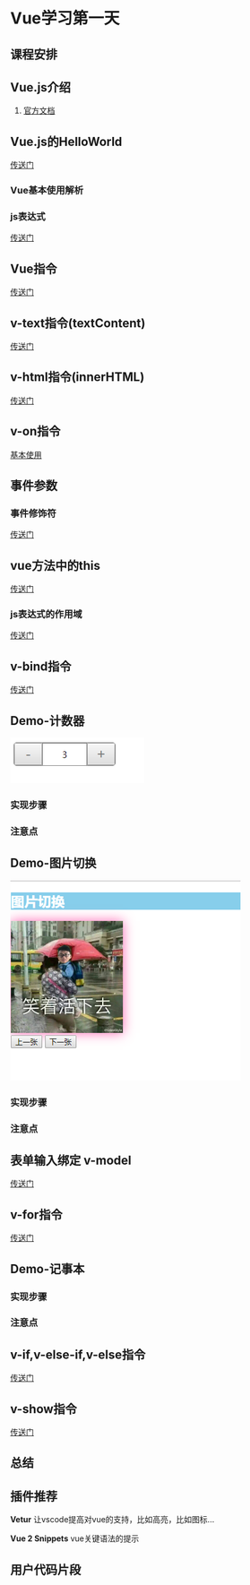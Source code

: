 # Vue学习第一天



## 课程安排




## Vue.js介绍 

1. [官方文档](https://cn.vuejs.org/)





## Vue.js的HelloWorld

[传送门](https://cn.vuejs.org/v2/guide/#%E8%B5%B7%E6%AD%A5)



### Vue基本使用解析



### js表达式

[传送门](https://cn.vuejs.org/v2/guide/syntax.html#%E4%BD%BF%E7%94%A8-JavaScript-%E8%A1%A8%E8%BE%BE%E5%BC%8F)



## Vue指令

[传送门](https://cn.vuejs.org/v2/guide/syntax.html#%E6%8C%87%E4%BB%A4)



## v-text指令(textContent)

[传送门](https://cn.vuejs.org/v2/api/#v-text)



## v-html指令(innerHTML)

[传送门](https://cn.vuejs.org/v2/api/#v-html)



## v-on指令

[基本使用](https://cn.vuejs.org/v2/guide/events.html)



## 事件参数





### 事件修饰符

[传送门](https://cn.vuejs.org/v2/guide/events.html#%E4%BA%8B%E4%BB%B6%E4%BF%AE%E9%A5%B0%E7%AC%A6)



## vue方法中的this

[传送门](https://cn.vuejs.org/v2/api/#methods)



### js表达式的作用域

[传送门](https://cn.vuejs.org/v2/guide/syntax.html#%E4%BD%BF%E7%94%A8-JavaScript-%E8%A1%A8%E8%BE%BE%E5%BC%8F)



## v-bind指令

[传送门](https://cn.vuejs.org/v2/api/#v-bind)



## Demo-计数器

![1561883758980](assets/1561883758980.png)

### 实现步骤



### 注意点



## Demo-图片切换

![1561884296580](assets/1561884296580.png)

### 实现步骤




### 注意点



## 表单输入绑定 v-model

[传送门](https://cn.vuejs.org/v2/guide/forms.html)



## v-for指令

[传送门](https://cn.vuejs.org/v2/guide/list.html)



## Demo-记事本



### 实现步骤


### 注意点



## v-if,v-else-if,v-else指令

[传送门](https://cn.vuejs.org/v2/guide/conditional.html)



## v-show指令

[传送门](https://cn.vuejs.org/v2/guide/conditional.html#v-show)



## 总结



## 插件推荐

**Vetur** 让vscode提高对vue的支持，比如高亮，比如图标...

**Vue 2 Snippets** vue关键语法的提示



## 用户代码片段

